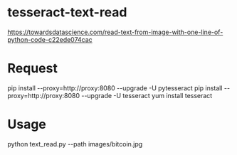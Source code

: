# tesseract-text-read
https://towardsdatascience.com/read-text-from-image-with-one-line-of-python-code-c22ede074cac


# Request
pip install --proxy=http://proxy:8080 --upgrade -U pytesseract
pip install --proxy=http://proxy:8080 --upgrade -U tesseract
yum install tesseract

# Usage
python text_read.py --path images/bitcoin.jpg
